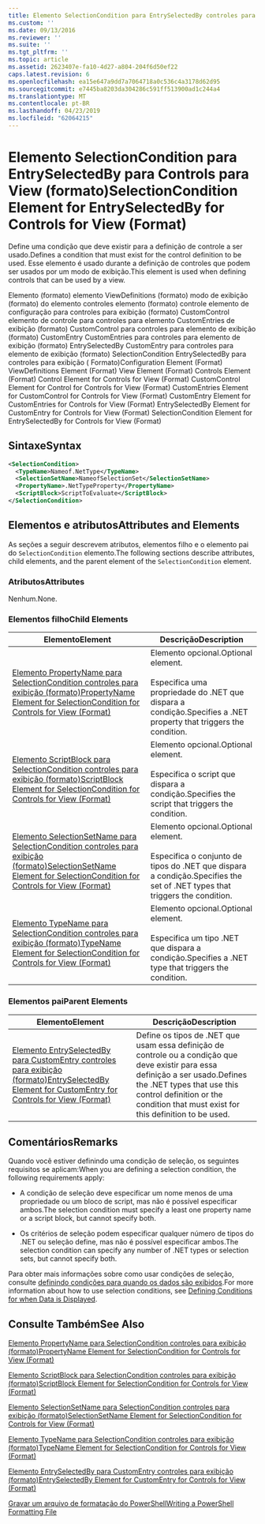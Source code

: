 ```yaml
---
title: Elemento SelectionCondition para EntrySelectedBy controles para exibição (formato) | Microsoft Docs
ms.custom: ''
ms.date: 09/13/2016
ms.reviewer: ''
ms.suite: ''
ms.tgt_pltfrm: ''
ms.topic: article
ms.assetid: 2623407e-fa10-4d27-a804-204f6d50ef22
caps.latest.revision: 6
ms.openlocfilehash: ea15e647a9dd7a7064718a0c536c4a3178d62d95
ms.sourcegitcommit: e7445ba8203da304286c591ff513900ad1c244a4
ms.translationtype: MT
ms.contentlocale: pt-BR
ms.lasthandoff: 04/23/2019
ms.locfileid: "62064215"
---
```

# <a name="selectioncondition-element-for-entryselectedby-for-controls-for-view-format"></a><span data-ttu-id="1e733-102">Elemento SelectionCondition para EntrySelectedBy para Controls para View (formato)</span><span class="sxs-lookup"><span data-stu-id="1e733-102">SelectionCondition Element for EntrySelectedBy for Controls for View (Format)</span></span>

<span data-ttu-id="1e733-103">Define uma condição que deve existir para a definição de controle a ser usado.</span><span class="sxs-lookup"><span data-stu-id="1e733-103">Defines a condition that must exist for the control definition to be used.</span></span> <span data-ttu-id="1e733-104">Esse elemento é usado durante a definição de controles que podem ser usados por um modo de exibição.</span><span class="sxs-lookup"><span data-stu-id="1e733-104">This element is used when defining controls that can be used by a view.</span></span>

<span data-ttu-id="1e733-105">Elemento (formato) elemento ViewDefinitions (formato) modo de exibição (formato) do elemento controles elemento (formato) controle elemento de configuração para controles para exibição (formato) CustomControl elemento de controle para controles para elemento CustomEntries de exibição (formato) CustomControl para controles para elemento de exibição (formato) CustomEntry CustomEntries para controles para elemento de exibição (formato) EntrySelectedBy CustomEntry para controles para elemento de exibição (formato) SelectionCondition EntrySelectedBy para controles para exibição ( Formato)</span><span class="sxs-lookup"><span data-stu-id="1e733-105">Configuration Element (Format) ViewDefinitions Element (Format) View Element (Format) Controls Element (Format) Control Element for Controls for View (Format) CustomControl Element for Control for Controls for View (Format) CustomEntries Element for CustomControl for Controls for View (Format) CustomEntry Element for CustomEntries for Controls for View (Format) EntrySelectedBy Element for CustomEntry for Controls for View (Format) SelectionCondition Element for EntrySelectedBy for Controls for View (Format)</span></span>

## <a name="syntax"></a><span data-ttu-id="1e733-106">Sintaxe</span><span class="sxs-lookup"><span data-stu-id="1e733-106">Syntax</span></span>

```xml
<SelectionCondition>
  <TypeName>Nameof.NetType</TypeName>
  <SelectionSetName>NameofSelectionSet</SelectionSetName>
  <PropertyName>.NetTypeProperty</PropertyName>
  <ScriptBlock>ScriptToEvaluate</ScriptBlock>
</SelectionCondition>
```

## <a name="attributes-and-elements"></a><span data-ttu-id="1e733-107">Elementos e atributos</span><span class="sxs-lookup"><span data-stu-id="1e733-107">Attributes and Elements</span></span>

<span data-ttu-id="1e733-108">As seções a seguir descrevem atributos, elementos filho e o elemento pai do `SelectionCondition` elemento.</span><span class="sxs-lookup"><span data-stu-id="1e733-108">The following sections describe attributes, child elements, and the parent element of the `SelectionCondition` element.</span></span>

### <a name="attributes"></a><span data-ttu-id="1e733-109">Atributos</span><span class="sxs-lookup"><span data-stu-id="1e733-109">Attributes</span></span>

<span data-ttu-id="1e733-110">Nenhum.</span><span class="sxs-lookup"><span data-stu-id="1e733-110">None.</span></span>

### <a name="child-elements"></a><span data-ttu-id="1e733-111">Elementos filho</span><span class="sxs-lookup"><span data-stu-id="1e733-111">Child Elements</span></span>

|<span data-ttu-id="1e733-112">Elemento</span><span class="sxs-lookup"><span data-stu-id="1e733-112">Element</span></span>|<span data-ttu-id="1e733-113">Descrição</span><span class="sxs-lookup"><span data-stu-id="1e733-113">Description</span></span>|
|-------------|-----------------|
|[<span data-ttu-id="1e733-114">Elemento PropertyName para SelectionCondition controles para exibição (formato)</span><span class="sxs-lookup"><span data-stu-id="1e733-114">PropertyName Element for SelectionCondition for Controls for View (Format)</span></span>](./propertyname-element-for-selectioncondition-for-controls-for-view-format.md)|<span data-ttu-id="1e733-115">Elemento opcional.</span><span class="sxs-lookup"><span data-stu-id="1e733-115">Optional element.</span></span><br /><br /> <span data-ttu-id="1e733-116">Especifica uma propriedade do .NET que dispara a condição.</span><span class="sxs-lookup"><span data-stu-id="1e733-116">Specifies a .NET property that triggers the condition.</span></span>|
|[<span data-ttu-id="1e733-117">Elemento ScriptBlock para SelectionCondition controles para exibição (formato)</span><span class="sxs-lookup"><span data-stu-id="1e733-117">ScriptBlock Element for SelectionCondition for Controls for View (Format)</span></span>](./scriptblock-element-for-selectioncondition-for-controls-for-view-format.md)|<span data-ttu-id="1e733-118">Elemento opcional.</span><span class="sxs-lookup"><span data-stu-id="1e733-118">Optional element.</span></span><br /><br /> <span data-ttu-id="1e733-119">Especifica o script que dispara a condição.</span><span class="sxs-lookup"><span data-stu-id="1e733-119">Specifies the script that triggers the condition.</span></span>|
|[<span data-ttu-id="1e733-120">Elemento SelectionSetName para SelectionCondition controles para exibição (formato)</span><span class="sxs-lookup"><span data-stu-id="1e733-120">SelectionSetName Element for SelectionCondition for Controls for View (Format)</span></span>](./selectionsetname-element-for-selectioncondition-for-controls-for-view-format.md)|<span data-ttu-id="1e733-121">Elemento opcional.</span><span class="sxs-lookup"><span data-stu-id="1e733-121">Optional element.</span></span><br /><br /> <span data-ttu-id="1e733-122">Especifica o conjunto de tipos do .NET que dispara a condição.</span><span class="sxs-lookup"><span data-stu-id="1e733-122">Specifies the set of .NET types that triggers the condition.</span></span>|
|[<span data-ttu-id="1e733-123">Elemento TypeName para SelectionCondition controles para exibição (formato)</span><span class="sxs-lookup"><span data-stu-id="1e733-123">TypeName Element for SelectionCondition for Controls for View (Format)</span></span>](./typename-element-for-selectioncondition-for-controls-for-view-format.md)|<span data-ttu-id="1e733-124">Elemento opcional.</span><span class="sxs-lookup"><span data-stu-id="1e733-124">Optional element.</span></span><br /><br /> <span data-ttu-id="1e733-125">Especifica um tipo .NET que dispara a condição.</span><span class="sxs-lookup"><span data-stu-id="1e733-125">Specifies a .NET type that triggers the condition.</span></span>|

### <a name="parent-elements"></a><span data-ttu-id="1e733-126">Elementos pai</span><span class="sxs-lookup"><span data-stu-id="1e733-126">Parent Elements</span></span>

|<span data-ttu-id="1e733-127">Elemento</span><span class="sxs-lookup"><span data-stu-id="1e733-127">Element</span></span>|<span data-ttu-id="1e733-128">Descrição</span><span class="sxs-lookup"><span data-stu-id="1e733-128">Description</span></span>|
|-------------|-----------------|
|[<span data-ttu-id="1e733-129">Elemento EntrySelectedBy para CustomEntry controles para exibição (formato)</span><span class="sxs-lookup"><span data-stu-id="1e733-129">EntrySelectedBy Element for CustomEntry for Controls for View (Format)</span></span>](./entryselectedby-element-for-customentry-for-controls-for-view-format.md)|<span data-ttu-id="1e733-130">Define os tipos de .NET que usam essa definição de controle ou a condição que deve existir para essa definição a ser usado.</span><span class="sxs-lookup"><span data-stu-id="1e733-130">Defines the .NET types that use this control definition or the condition that must exist for this definition to be used.</span></span>|

## <a name="remarks"></a><span data-ttu-id="1e733-131">Comentários</span><span class="sxs-lookup"><span data-stu-id="1e733-131">Remarks</span></span>

<span data-ttu-id="1e733-132">Quando você estiver definindo uma condição de seleção, os seguintes requisitos se aplicam:</span><span class="sxs-lookup"><span data-stu-id="1e733-132">When you are defining a selection condition, the following requirements apply:</span></span>

- <span data-ttu-id="1e733-133">A condição de seleção deve especificar um nome menos de uma propriedade ou um bloco de script, mas não é possível especificar ambos.</span><span class="sxs-lookup"><span data-stu-id="1e733-133">The selection condition must specify a least one property name or a script block, but cannot specify both.</span></span>

- <span data-ttu-id="1e733-134">Os critérios de seleção podem especificar qualquer número de tipos do .NET ou seleção define, mas não é possível especificar ambos.</span><span class="sxs-lookup"><span data-stu-id="1e733-134">The selection condition can specify any number of .NET types or selection sets, but cannot specify both.</span></span>

<span data-ttu-id="1e733-135">Para obter mais informações sobre como usar condições de seleção, consulte [definindo condições para quando os dados são exibidos](./defining-conditions-for-displaying-data.md).</span><span class="sxs-lookup"><span data-stu-id="1e733-135">For more information about how to use selection conditions, see [Defining Conditions for when Data is Displayed](./defining-conditions-for-displaying-data.md).</span></span>

## <a name="see-also"></a><span data-ttu-id="1e733-136">Consulte Também</span><span class="sxs-lookup"><span data-stu-id="1e733-136">See Also</span></span>

[<span data-ttu-id="1e733-137">Elemento PropertyName para SelectionCondition controles para exibição (formato)</span><span class="sxs-lookup"><span data-stu-id="1e733-137">PropertyName Element for SelectionCondition for Controls for View (Format)</span></span>](./propertyname-element-for-selectioncondition-for-controls-for-view-format.md)

[<span data-ttu-id="1e733-138">Elemento ScriptBlock para SelectionCondition controles para exibição (formato)</span><span class="sxs-lookup"><span data-stu-id="1e733-138">ScriptBlock Element for SelectionCondition for Controls for View (Format)</span></span>](./scriptblock-element-for-selectioncondition-for-controls-for-view-format.md)

[<span data-ttu-id="1e733-139">Elemento SelectionSetName para SelectionCondition controles para exibição (formato)</span><span class="sxs-lookup"><span data-stu-id="1e733-139">SelectionSetName Element for SelectionCondition for Controls for View (Format)</span></span>](./selectionsetname-element-for-selectioncondition-for-controls-for-view-format.md)

[<span data-ttu-id="1e733-140">Elemento TypeName para SelectionCondition controles para exibição (formato)</span><span class="sxs-lookup"><span data-stu-id="1e733-140">TypeName Element for SelectionCondition for Controls for View (Format)</span></span>](./typename-element-for-selectioncondition-for-controls-for-view-format.md)

[<span data-ttu-id="1e733-141">Elemento EntrySelectedBy para CustomEntry controles para exibição (formato)</span><span class="sxs-lookup"><span data-stu-id="1e733-141">EntrySelectedBy Element for CustomEntry for Controls for View (Format)</span></span>](./entryselectedby-element-for-customentry-for-controls-for-view-format.md)

[<span data-ttu-id="1e733-142">Gravar um arquivo de formatação do PowerShell</span><span class="sxs-lookup"><span data-stu-id="1e733-142">Writing a PowerShell Formatting File</span></span>](./writing-a-powershell-formatting-file.md)
